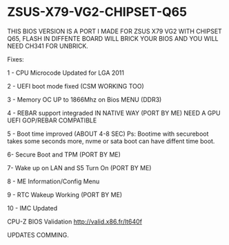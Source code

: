 # ZSUS-X79-VG2-CHIPSET-Q65

THIS BIOS VERSION IS A PORT I MADE FOR ZSUS X79 VG2 WITH CHIPSET Q65, FLASH IN DIFFENTE BOARD WILL BRICK YOUR BIOS AND YOU WILL NEED CH341 FOR UNBRICK.


Fixes:

1 - CPU Microcode Updated for LGA 2011

2 - UEFI boot mode fixed (CSM WORKING TOO)

3 - Memory OC UP to 1866Mhz on Bios MENU (DDR3)

4 - REBAR support integraded IN NATIVE WAY (PORT BY ME) NEED A GPU UEFI GOP/REBAR COMPATIBLE

5 - Boot time improved (ABOUT 4-8 SEC) Ps: Bootime with secureboot takes some seconds more, nvme or sata boot can have diffent time boot.

6- Secure Boot and TPM (PORT BY ME)

7- Wake up on LAN and S5 Turn On (PORT BY ME)

8 - ME Information/Config Menu

9 - RTC Wakeup Working (PORT BY ME)

10 - IMC Updated

CPU-Z BIOS Validation
http://valid.x86.fr/lt640f

UPDATES COMMING.
